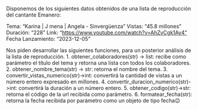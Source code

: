 Disponemos de los siguientes datos obtenidos de una lista de
reproducción del cantante Emanero:

Tema: “Karina | J mena | Angela - Sinvergüenza”
Vistas: “45.8 millones”
Duración: “228”
Link: “https://www.youtube.com/watch?v=AhZvCgk1Ay4”
Fecha Lanzamiento: “2023-12-05”

Nos piden desarrollar las siguientes funciones, para un posterior
análisis de la lista de reproducción.
    1. obtener_colaboradores(str) -> list: recibe como parámetro el
    título del tema y retorna una lista con todos los colaboradores.
    2. obtener_nombre_tema(str) -> str: retorna el nombre del tema.
    3. convertir_vistas_numerico(str)->int: convertirá la cantidad de
    vistas a un número entero expresado en millones.
    4. convertir_duracion_numerico(str)->int: convertirá la duración a
    un número entero.
    5. obtener_codigo(str)->str: retorna el código de la url recibida
    como parámetro.
    6. formatear_fecha(str): retorna la fecha recibida por parámetro
    como un objeto de tipo fecha😉